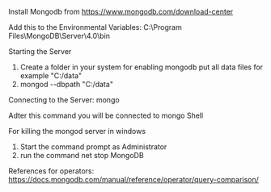 Install Mongodb from https://www.mongodb.com/download-center


Add this to the Environmental Variables:
C:\Program Files\MongoDB\Server\4.0\bin


Starting the Server
1) Create a folder in your system for enabling mongodb put all data files for example "C:/data"
2) mongod --dbpath "C:/data"


Connecting to the Server:
mongo

Adter this command you will be connected to mongo Shell

For killing the mongod server in windows
1) Start the command prompt as Administrator
2) run the command
net stop MongoDB



References for operators:
https://docs.mongodb.com/manual/reference/operator/query-comparison/